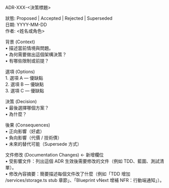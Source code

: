 ADR-XXX-<決策標題>

狀態: Proposed | Accepted | Rejected | Superseded  
日期: YYYY-MM-DD  
作者: <姓名或角色>

背景 (Context)  
	•	描述當前情境與問題。  
	•	為何需要做出這個架構決策？  
	•	有哪些限制或前提？

選項 (Options)  
	1.	選項 A — 優缺點  
	2.	選項 B — 優缺點  
	3.	選項 C — 優缺點

決策 (Decision)  
	•	最後選擇哪個方案？  
	•	為什麼？

後果 (Consequences)  
	•	正向影響（好處）  
	•	負向影響（代價 / 技術債）  
	•	未來的替代可能（Supersede 方式）

文件修改 (Documentation Changes) ← 新增欄位  
	•	受影響文件：列出這個 ADR 生效後需要修改的文件（例如 TDD、藍圖、測試清單）。  
	•	修改內容摘要：簡要描述每個文件改了什麼（例如「TDD 增加 /services/storage.ts stub 章節」、「Blueprint vNext 增補 NFR：行動端通知」）。
